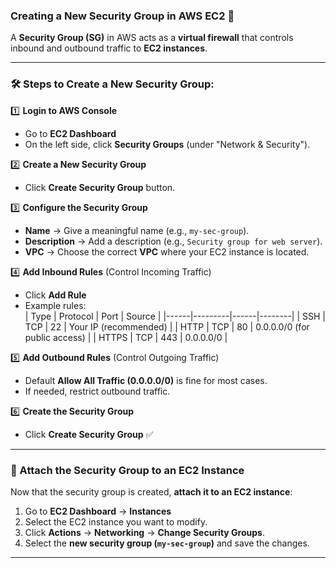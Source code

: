 ### **Creating a New Security Group in AWS EC2** 🚀

A **Security Group (SG)** in AWS acts as a **virtual firewall** that controls inbound and outbound traffic to **EC2 instances**.

---

### **🛠 Steps to Create a New Security Group:**
1️⃣ **Login to AWS Console**  
   - Go to **EC2 Dashboard**  
   - On the left side, click **Security Groups** (under "Network & Security").  

2️⃣ **Create a New Security Group**
   - Click **Create Security Group** button.  

3️⃣ **Configure the Security Group**
   - **Name** → Give a meaningful name (e.g., `my-sec-group`).  
   - **Description** → Add a description (e.g., `Security group for web server`).  
   - **VPC** → Choose the correct **VPC** where your EC2 instance is located.  

4️⃣ **Add Inbound Rules** (Control Incoming Traffic)  
   - Click **Add Rule**  
   - Example rules:  
     | Type | Protocol | Port | Source |
     |------|---------|------|--------|
     | SSH  | TCP     | 22   | Your IP (recommended) |
     | HTTP | TCP     | 80   | 0.0.0.0/0 (for public access) |
     | HTTPS | TCP     | 443  | 0.0.0.0/0 |

5️⃣ **Add Outbound Rules** (Control Outgoing Traffic)  
   - Default **Allow All Traffic (0.0.0.0/0)** is fine for most cases.  
   - If needed, restrict outbound traffic.  

6️⃣ **Create the Security Group**
   - Click **Create Security Group** ✅  

---

### **🔗 Attach the Security Group to an EC2 Instance**
Now that the security group is created, **attach it to an EC2 instance**:
1. Go to **EC2 Dashboard** → **Instances**  
2. Select the EC2 instance you want to modify.  
3. Click **Actions** → **Networking** → **Change Security Groups**.  
4. Select the **new security group (`my-sec-group`)** and save the changes.  

---

